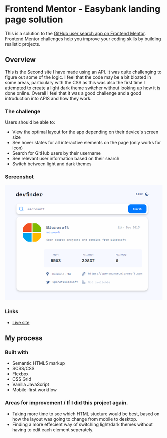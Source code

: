 # Frontend Mentor - Easybank landing page solution

This is a solution to the [GitHub user search app on Frontend Mentor](https://www.frontendmentor.io/challenges/github-user-search-app-Q09YOgaH6). Frontend Mentor challenges help you improve your coding skills by building realistic projects. 


## Overview
This is the Second site I have made using an API. It was quite challenging to figure out some of the logic. I feel that the code may be a bit bloated 
in some areas, particulary with the CSS as this was also the first time I attempted to create a light dark theme switcher without
looking up how it is done online. Overall I feel that it was a good challenge and a good introduction into APIS and how they work.


### The challenge

Users should be able to:

- View the optimal layout for the app depending on their device's screen size
- See hover states for all interactive elements on the page (only works for icon)
- Search for GitHub users by their username
- See relevant user information based on their search
- Switch between light and dark themes

### Screenshot

![](./screenshot.png)


### Links

- [Live site](https://bengera.github.io/user-search-app/)

## My process

### Built with

- Semantic HTML5 markup
- SCSS/CSS
- Flexbox
- CSS Grid
- Vanilla JavaScript
- Mobile-first workflow

### Areas for improvement / If I did this project again.

- Taking more time to see which HTML stucture would be best, based on how the layout was going to change from mobile to desktop.
- Finding a more effecient way of switching light/dark themes without having to edit each element seperately.

